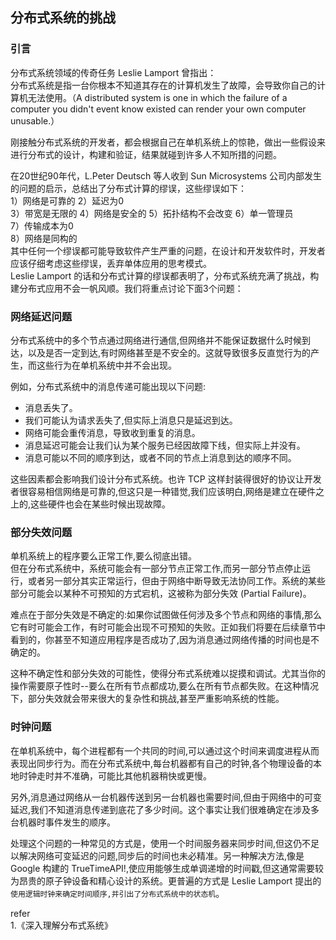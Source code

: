 ## 分布式系统的挑战         

### 引言    
分布式系统领域的传奇任务 Leslie Lamport 曾指出：    
分布式系统是指一台你根本不知道其存在的计算机发生了故障，会导致你自己的计算机无法使用。（A distributed system is one in which the failure of a computer you didn't event know existed can render your own computer unusable.）       

刚接触分布式系统的开发者，都会根据自己在单机系统上的惊艳，做出一些假设来进行分布式的设计，构建和验证，结果就碰到许多人不知所措的问题。      

在20世纪90年代，L.Peter Deutsch 等人收到 Sun Microsystems 公司内部发生的问题的启示，总结出了分布式计算的缪误，这些缪误如下：    
1）网络是可靠的 
2）延迟为0  
3）带宽是无限的 
4）网络是安全的 
5）拓扑结构不会改变 
6）单一管理员   
7）传输成本为0  
8）网络是同构的     
其中任何一个缪误都可能导致软件产生严重的问题，在设计和开发软件时，开发者应该仔细考虑这些缪误，丢弃单体应用的思考模式。          
Leslie Lamport 的话和分布式计算的缪误都表明了，分布式系统充满了挑战，构建分布式应用不会一帆风顺。我们将重点讨论下面3个问题：        

### 网络延迟问题        
分布式系统中的多个节点通过网络进行通信,但网络并不能保证数据什么时候到达，以及是否一定到达,有时网络甚至是不安全的。这就导致很多反直觉行为的产生，而这些行为在单机系统中并不会出现。      

例如，分布式系统中的消息传递可能出现以下问题:           
* 消息丢失了。
* 我们可能认为请求丢失了,但实际上消息只是延迟到达。 
* 网络可能会重传消息，导致收到重复的消息。      
* 消息延迟可能会让我们认为某个服务已经因故障下线，但实际上并没有。  
* 消息可能以不同的顺序到达，或者不同的节点上消息到达的顺序不同。        

这些因素都会影响我们设计分布式系统。也许 TCP 这样封装得很好的协议让开发者很容易相信网络是可靠的,但这只是一种错觉,我们应该明白,网络是建立在硬件之上的,这些硬件也会在某些时候出现故障。       

### 部分失效问题    
单机系统上的程序要么正常工作,要么彻底出错。     
但在分布式系统中，系统可能会有一部分节点正常工作,而另一部分节点停止运行，或者另一部分其实正常运行，但由于网络中断导致无法协同工作。系统的某些部分可能会以某种不可预知的方式宕机，这被称为部分失效 (Partial Failure)。       

难点在于部分失效是不确定的:如果你试图做任何涉及多个节点和网络的事情,那么它有时可能会工作，有时可能会出现不可预知的失败。正如我们将要在后续章节中看到的，你甚至不知道应用程序是否成功了,因为消息通过网络传播的时间也是不确定的。 

这种不确定性和部分失效的可能性，使得分布式系统难以捉摸和调试。尤其当你的操作需要原子性时--要么在所有节点都成功,要么在所有节点都失败。在这种情况下，部分失效就会带来很大的复杂性和挑战,甚至严重影响系统的性能。          

### 时钟问题    
在单机系统中，每个进程都有一个共同的时间,可以通过这个时间来调度进程从而表现出同步行为。而在分布式系统中,每台机器都有自己的时钟,各个物理设备的本地时钟走时并不准确，可能比其他机器稍快或更慢。       

另外,消息通过网络从一台机器传送到另一台机器也需要时间,但由于网络中的可变延迟,我们不知道消息传递到底花了多少时间。这个事实让我们很难确定在涉及多台机器时事件发生的顺序。     

处理这个问题的一种常见的方式是，使用一个时间服务器来同步时间,但这仍不足以解决网络可变延迟的问题,同步后的时间也未必精准。另一种解决方法,像是 Google 构建的 TrueTimeAPI!,使应用能够生成单调递增的时间戳,但这通常需要较为昂贵的原子钟设备和精心设计的系统。更普遍的方式是 Leslie Lamport 提出的`使用逻辑时钟来确定时间顺序,并引出了分布式系统中的状态机`。                   


refer   
1.《深入理解分布式系统》    
